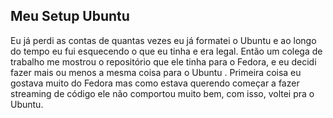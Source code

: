 ## Meu Setup Ubuntu

Eu já perdi as contas de quantas vezes eu já formatei o Ubuntu e ao longo do tempo eu fui esquecendo o que eu tinha e era legal.
Então um colega de trabalho me mostrou o repositório que ele tinha para o Fedora, e eu decidi fazer mais ou menos a mesma coisa para
o Ubuntu . Primeira coisa eu gostava muito do Fedora mas como estava querendo começar a fazer streaming de código ele não comportou 
muito bem, com isso, voltei pra o Ubuntu.